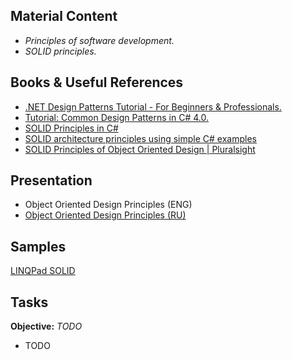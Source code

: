 ## Material Content 
- *Principles of software development.*
- *SOLID principles.*

## Books & Useful References 
- [.NET Design Patterns Tutorial - For Beginners & Professionals.](http://www.dotnettricks.com/learn/designpatterns)
- [Tutorial: Common Design Patterns in C# 4.0.](https://csharpdesignpatterns.codeplex.com/)
- [SOLID Principles in C#](http://www.c-sharpcorner.com/UploadFile/damubetha/solid-principles-in-C-Sharp/)
- [SOLID architecture principles using simple C# examples](https://www.codeproject.com/Articles/703634/SOLID-architecture-principles-using-simple-Csharp)
- [SOLID Principles of Object Oriented Design | Pluralsight](https://www.pluralsight.com/courses/principles-oo-design)

## Presentation 
- Object Oriented Design Principles (ENG)
- [Object Oriented Design Principles (RU)](https://github.com/EPM-RD-NETLAB/.NET-Framework-modules/blob/master/M16.%20Object%20Oriented%20Design%20Principles/Object%20Oriented%20Design%20Principles.pptx)

## Samples 
[LINQPad SOLID](https://github.com/EPM-RD-NETLAB/.NET-Framework-modules/tree/master/M16.%20Object%20Oriented%20Design%20Principles/SOLID)

## Tasks  
**Objective:** *TODO*
  - TODO
